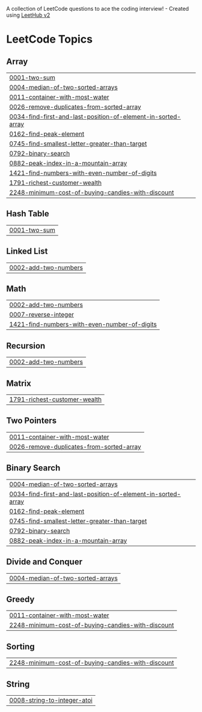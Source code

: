 A collection of LeetCode questions to ace the coding interview! - Created using [LeetHub v2](https://github.com/arunbhardwaj/LeetHub-2.0)
<!---LeetCode Topics Start-->
# LeetCode Topics
## Array
|  |
| ------- |
| [0001-two-sum](https://github.com/GuruCodeIn/LeetCode/tree/master/0001-two-sum) |
| [0004-median-of-two-sorted-arrays](https://github.com/GuruCodeIn/LeetCode/tree/master/0004-median-of-two-sorted-arrays) |
| [0011-container-with-most-water](https://github.com/GuruCodeIn/LeetCode/tree/master/0011-container-with-most-water) |
| [0026-remove-duplicates-from-sorted-array](https://github.com/GuruCodeIn/LeetCode/tree/master/0026-remove-duplicates-from-sorted-array) |
| [0034-find-first-and-last-position-of-element-in-sorted-array](https://github.com/GuruCodeIn/LeetCode/tree/master/0034-find-first-and-last-position-of-element-in-sorted-array) |
| [0162-find-peak-element](https://github.com/GuruCodeIn/LeetCode/tree/master/0162-find-peak-element) |
| [0745-find-smallest-letter-greater-than-target](https://github.com/GuruCodeIn/LeetCode/tree/master/0745-find-smallest-letter-greater-than-target) |
| [0792-binary-search](https://github.com/GuruCodeIn/LeetCode/tree/master/0792-binary-search) |
| [0882-peak-index-in-a-mountain-array](https://github.com/GuruCodeIn/LeetCode/tree/master/0882-peak-index-in-a-mountain-array) |
| [1421-find-numbers-with-even-number-of-digits](https://github.com/GuruCodeIn/LeetCode/tree/master/1421-find-numbers-with-even-number-of-digits) |
| [1791-richest-customer-wealth](https://github.com/GuruCodeIn/LeetCode/tree/master/1791-richest-customer-wealth) |
| [2248-minimum-cost-of-buying-candies-with-discount](https://github.com/GuruCodeIn/LeetCode/tree/master/2248-minimum-cost-of-buying-candies-with-discount) |
## Hash Table
|  |
| ------- |
| [0001-two-sum](https://github.com/GuruCodeIn/LeetCode/tree/master/0001-two-sum) |
## Linked List
|  |
| ------- |
| [0002-add-two-numbers](https://github.com/GuruCodeIn/LeetCode/tree/master/0002-add-two-numbers) |
## Math
|  |
| ------- |
| [0002-add-two-numbers](https://github.com/GuruCodeIn/LeetCode/tree/master/0002-add-two-numbers) |
| [0007-reverse-integer](https://github.com/GuruCodeIn/LeetCode/tree/master/0007-reverse-integer) |
| [1421-find-numbers-with-even-number-of-digits](https://github.com/GuruCodeIn/LeetCode/tree/master/1421-find-numbers-with-even-number-of-digits) |
## Recursion
|  |
| ------- |
| [0002-add-two-numbers](https://github.com/GuruCodeIn/LeetCode/tree/master/0002-add-two-numbers) |
## Matrix
|  |
| ------- |
| [1791-richest-customer-wealth](https://github.com/GuruCodeIn/LeetCode/tree/master/1791-richest-customer-wealth) |
## Two Pointers
|  |
| ------- |
| [0011-container-with-most-water](https://github.com/GuruCodeIn/LeetCode/tree/master/0011-container-with-most-water) |
| [0026-remove-duplicates-from-sorted-array](https://github.com/GuruCodeIn/LeetCode/tree/master/0026-remove-duplicates-from-sorted-array) |
## Binary Search
|  |
| ------- |
| [0004-median-of-two-sorted-arrays](https://github.com/GuruCodeIn/LeetCode/tree/master/0004-median-of-two-sorted-arrays) |
| [0034-find-first-and-last-position-of-element-in-sorted-array](https://github.com/GuruCodeIn/LeetCode/tree/master/0034-find-first-and-last-position-of-element-in-sorted-array) |
| [0162-find-peak-element](https://github.com/GuruCodeIn/LeetCode/tree/master/0162-find-peak-element) |
| [0745-find-smallest-letter-greater-than-target](https://github.com/GuruCodeIn/LeetCode/tree/master/0745-find-smallest-letter-greater-than-target) |
| [0792-binary-search](https://github.com/GuruCodeIn/LeetCode/tree/master/0792-binary-search) |
| [0882-peak-index-in-a-mountain-array](https://github.com/GuruCodeIn/LeetCode/tree/master/0882-peak-index-in-a-mountain-array) |
## Divide and Conquer
|  |
| ------- |
| [0004-median-of-two-sorted-arrays](https://github.com/GuruCodeIn/LeetCode/tree/master/0004-median-of-two-sorted-arrays) |
## Greedy
|  |
| ------- |
| [0011-container-with-most-water](https://github.com/GuruCodeIn/LeetCode/tree/master/0011-container-with-most-water) |
| [2248-minimum-cost-of-buying-candies-with-discount](https://github.com/GuruCodeIn/LeetCode/tree/master/2248-minimum-cost-of-buying-candies-with-discount) |
## Sorting
|  |
| ------- |
| [2248-minimum-cost-of-buying-candies-with-discount](https://github.com/GuruCodeIn/LeetCode/tree/master/2248-minimum-cost-of-buying-candies-with-discount) |
## String
|  |
| ------- |
| [0008-string-to-integer-atoi](https://github.com/GuruCodeIn/LeetCode/tree/master/0008-string-to-integer-atoi) |
<!---LeetCode Topics End-->